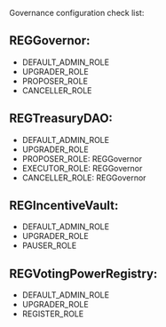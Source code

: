 Governance configuration check list:

## REGGovernor:

- DEFAULT_ADMIN_ROLE
- UPGRADER_ROLE
- PROPOSER_ROLE
- CANCELLER_ROLE

## REGTreasuryDAO:

- DEFAULT_ADMIN_ROLE
- UPGRADER_ROLE
- PROPOSER_ROLE: REGGovernor
- EXECUTOR_ROLE: REGGovernor
- CANCELLER_ROLE: REGGovernor

## REGIncentiveVault:

- DEFAULT_ADMIN_ROLE
- UPGRADER_ROLE
- PAUSER_ROLE

## REGVotingPowerRegistry:

- DEFAULT_ADMIN_ROLE
- UPGRADER_ROLE
- REGISTER_ROLE
